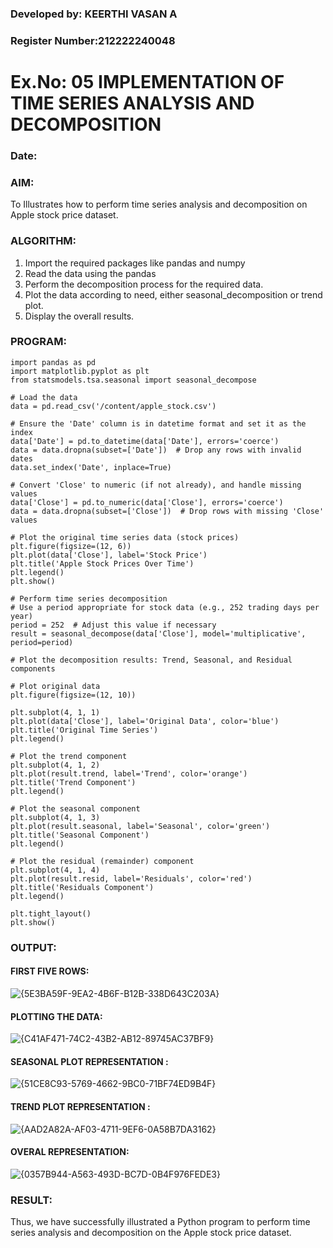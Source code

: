 ### Developed by: KEERTHI VASAN A
### Register Number:212222240048
# Ex.No: 05  IMPLEMENTATION OF TIME SERIES ANALYSIS AND DECOMPOSITION
### Date: 


### AIM:
To Illustrates how to perform time series analysis and decomposition on Apple stock price dataset.

### ALGORITHM:
1. Import the required packages like pandas and numpy
2. Read the data using the pandas
3. Perform the decomposition process for the required data.
4. Plot the data according to need, either seasonal_decomposition or trend plot.
5. Display the overall results.

### PROGRAM:
```PY
import pandas as pd
import matplotlib.pyplot as plt
from statsmodels.tsa.seasonal import seasonal_decompose

# Load the data
data = pd.read_csv('/content/apple_stock.csv')

# Ensure the 'Date' column is in datetime format and set it as the index
data['Date'] = pd.to_datetime(data['Date'], errors='coerce')
data = data.dropna(subset=['Date'])  # Drop any rows with invalid dates
data.set_index('Date', inplace=True)

# Convert 'Close' to numeric (if not already), and handle missing values
data['Close'] = pd.to_numeric(data['Close'], errors='coerce')
data = data.dropna(subset=['Close'])  # Drop rows with missing 'Close' values

# Plot the original time series data (stock prices)
plt.figure(figsize=(12, 6))
plt.plot(data['Close'], label='Stock Price')
plt.title('Apple Stock Prices Over Time')
plt.legend()
plt.show()

# Perform time series decomposition
# Use a period appropriate for stock data (e.g., 252 trading days per year)
period = 252  # Adjust this value if necessary
result = seasonal_decompose(data['Close'], model='multiplicative', period=period)

# Plot the decomposition results: Trend, Seasonal, and Residual components

# Plot original data
plt.figure(figsize=(12, 10))

plt.subplot(4, 1, 1)
plt.plot(data['Close'], label='Original Data', color='blue')
plt.title('Original Time Series')
plt.legend()

# Plot the trend component
plt.subplot(4, 1, 2)
plt.plot(result.trend, label='Trend', color='orange')
plt.title('Trend Component')
plt.legend()

# Plot the seasonal component
plt.subplot(4, 1, 3)
plt.plot(result.seasonal, label='Seasonal', color='green')
plt.title('Seasonal Component')
plt.legend()

# Plot the residual (remainder) component
plt.subplot(4, 1, 4)
plt.plot(result.resid, label='Residuals', color='red')
plt.title('Residuals Component')
plt.legend()

plt.tight_layout()
plt.show()

```
### OUTPUT:
#### FIRST FIVE ROWS:
![{5E3BA59F-9EA2-4B6F-B12B-338D643C203A}](https://github.com/user-attachments/assets/306ca6be-404e-4b20-9b90-3988e2f879e8)

#### PLOTTING THE DATA:
![{C41AF471-74C2-43B2-AB12-89745AC37BF9}](https://github.com/user-attachments/assets/b4d3d453-7fa3-409c-9d5f-85a75e04be8a)

#### SEASONAL PLOT REPRESENTATION :
![{51CE8C93-5769-4662-9BC0-71BF74ED9B4F}](https://github.com/user-attachments/assets/461c2ccd-05d2-47cc-a995-b88c82818a56)

#### TREND PLOT REPRESENTATION :
![{AAD2A82A-AF03-4711-9EF6-0A58B7DA3162}](https://github.com/user-attachments/assets/8cf91db3-ba69-405a-89e1-dfe116792780)

#### OVERAL REPRESENTATION:
![{0357B944-A563-493D-BC7D-0B4F976FEDE3}](https://github.com/user-attachments/assets/2d86ef63-bcf5-4805-9944-a4241dbdb6b9)

### RESULT:
Thus, we have successfully illustrated a Python program to perform time series analysis and decomposition on the Apple stock price dataset.
